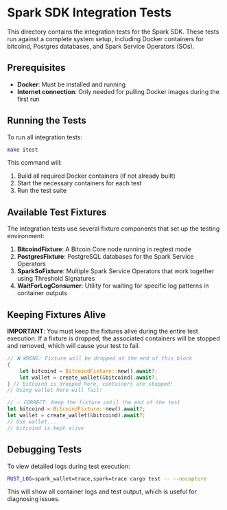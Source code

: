 # Spark SDK Integration Tests

This directory contains the integration tests for the Spark SDK. These tests run against a complete system setup, including Docker containers for bitcoind, Postgres databases, and Spark Service Operators (SOs).

## Prerequisites

- **Docker**: Must be installed and running
- **Internet connection**: Only needed for pulling Docker images during the first run

## Running the Tests

To run all integration tests:

```bash
make itest
```

This command will:
1. Build all required Docker containers (if not already built)
2. Start the necessary containers for each test
3. Run the test suite

## Available Test Fixtures

The integration tests use several fixture components that set up the testing environment:

1. **BitcoindFixture**: A Bitcoin Core node running in regtest mode
2. **PostgresFixture**: PostgreSQL databases for the Spark Service Operators
3. **SparkSoFixture**: Multiple Spark Service Operators that work together using Threshold Signatures
4. **WaitForLogConsumer**: Utility for waiting for specific log patterns in container outputs

## Keeping Fixtures Alive

**IMPORTANT**: You must keep the fixtures alive during the entire test execution. If a fixture is dropped, the associated containers will be stopped and removed, which will cause your test to fail.

```rust
// ❌ WRONG: Fixture will be dropped at the end of this block
{
    let bitcoind = BitcoindFixture::new().await?;
    let wallet = create_wallet(&bitcoind).await?;
} // bitcoind is dropped here, containers are stopped!
// Using wallet here will fail!

// ✅ CORRECT: Keep the fixture until the end of the test
let bitcoind = BitcoindFixture::new().await?;
let wallet = create_wallet(&bitcoind).await?;
// Use wallet...
// bitcoind is kept alive
```

## Debugging Tests

To view detailed logs during test execution:

```bash
RUST_LOG=spark_wallet=trace,spark=trace cargo test -- --nocapture
```

This will show all container logs and test output, which is useful for diagnosing issues.
